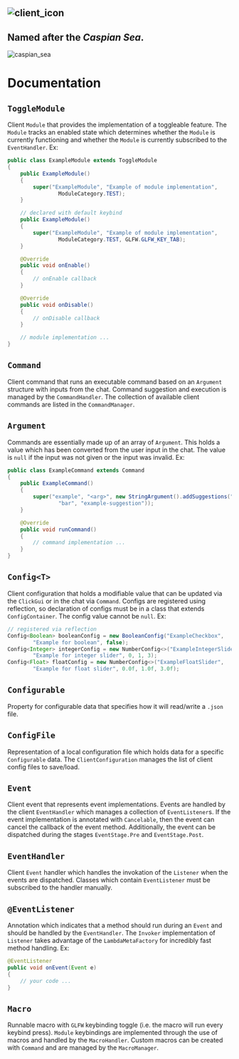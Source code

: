 ![client_icon](https://user-images.githubusercontent.com/68214996/234266241-451285dc-aaae-4087-bcb8-a52306959b95.png)
---
## Named after the ***Caspian Sea***.
![caspian_sea](https://user-images.githubusercontent.com/68214996/233989780-8754884f-f678-4260-83fd-59fcf294edd2.png)

# Documentation
## `ToggleModule`
Client `Module` that provides the implementation of a toggleable feature.
The `Module` tracks an enabled state which determines whether the `Module`
is currently functioning and whether the `Module` is currently subscribed
to the `EventHandler`.
Ex:
``` java
public class ExampleModule extends ToggleModule
{
    public ExampleModule()
    {
        super("ExampleModule", "Example of module implementation",
                ModuleCategory.TEST);
    }

    // declared with default keybind
    public ExampleModule()
    {
        super("ExampleModule", "Example of module implementation",
                ModuleCategory.TEST, GLFW.GLFW_KEY_TAB);
    }

    @Override
    public void onEnable()
    {
        // onEnable callback
    }

    @Override
    public void onDisable()
    {
        // onDisable callback 
    }

    // module implementation ...
}
```

## `Command`
Client command that runs an executable command based on an `Argument` 
structure with inputs from the chat. Command suggestion and execution is 
managed by the `CommandHandler`. The collection of available client commands 
are listed in the `CommandManager`.

## `Argument`
Commands are essentially made up of an array of `Argument`. This holds a value
which has been converted from the user input in the chat. The value is `null` 
if the input was not given or the input was invalid. Ex:
```java
public class ExampleCommand extends Command
{
    public ExampleCommand()
    {
        super("example", "<arg>", new StringArgument().addSuggestions("foo",
                "bar", "example-suggestion"));
    }

    @Override
    public void runCommand()
    {
        // command implementation ...
    }
}
```

## `Config<T>`
Client configuration that holds a modifiable value that can be updated via 
the `ClickGui` or in the chat via `Command`. Configs are registered using
reflection, so declaration of configs must be in a class that extends 
`ConfigContainer`. The config value cannot be `null`. Ex:
```java
// registered via reflection
Config<Boolean> booleanConfig = new BooleanConfig("ExampleCheckbox", 
        "Example for boolean", false);
Config<Integer> integerConfig = new NumberConfig<>("ExampleIntegerSlider",
        "Example for integer slider", 0, 1, 3);
Config<Float> floatConfig = new NumberConfig<>("ExampleFloatSlider",
        "Example for float slider", 0.0f, 1.0f, 3.0f);
```

## `Configurable`
Property for configurable data that specifies how it will read/write a `.json` 
file. 

## `ConfigFile`
Representation of a local configuration file which holds data for a specific 
`Configurable` data. The `ClientConfiguration` manages the list of client 
config files to save/load.

## `Event`
Client event that represents event implementations. Events are handled by 
the client `EventHandler` which manages a collection of `EventListener`s. If 
the event implementation is annotated with `Cancelable`, then the event can 
cancel the callback of the event method. Additionally, the event can be 
dispatched during the stages `EventStage.Pre` and `EventStage.Post`.

## `EventHandler`
Client `Event` handler which handles the invokation of the `Listener` when 
the events are dispatched. Classes which contain `EventListener` must be 
subscribed to the handler manually.

## `@EventListener`
Annotation which indicates that a method should run during an `Event` and 
should be handled by the `EventHandler`. The `Invoker` implementation of 
`Listener` takes advantage of the `LambdaMetaFactory` for incredibly fast 
method handling. Ex:
```java
@EventListener
public void onEvent(Event e)
{
    // your code ...
}
```

## `Macro`
Runnable macro with `GLFW` keybinding toggle (i.e. the macro will run every 
keybind press). `Module` keybindings are implemented through the use of 
macros  and handled by the `MacroHandler`. Custom macros can be created with 
`Command` and are managed by the `MacroManager`.

